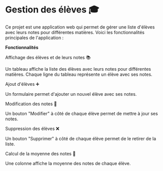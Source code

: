 # Gestion des élèves 🎓
Ce projet est une application web qui permet de gérer une liste d'élèves avec leurs notes pour différentes matières. Voici les fonctionnalités principales de l'application :

**Fonctionnalités**


Affichage des élèves et de leurs notes 📚

Un tableau affiche la liste des élèves avec leurs notes pour différentes matières.
Chaque ligne du tableau représente un élève avec ses notes.


Ajout d'élèves ➕

Un formulaire permet d'ajouter un nouvel élève avec ses notes.


Modification des notes 📝

Un bouton "Modifier" à côté de chaque élève permet de mettre à jour ses notes.


Suppression des élèves ❌

Un bouton "Supprimer" à côté de chaque élève permet de le retirer de la liste.


Calcul de la moyenne des notes 🧮

Une colonne affiche la moyenne des notes de chaque élève.

